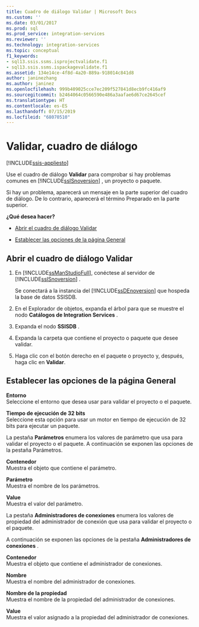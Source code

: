 ```yaml
---
title: Cuadro de diálogo Validar | Microsoft Docs
ms.custom: ''
ms.date: 03/01/2017
ms.prod: sql
ms.prod_service: integration-services
ms.reviewer: ''
ms.technology: integration-services
ms.topic: conceptual
f1_keywords:
- sql13.ssis.ssms.isprojectvalidate.f1
- sql13.ssis.ssms.ispackagevalidate.f1
ms.assetid: 134e14ce-4f8d-4a20-889a-918014c841d8
author: janinezhang
ms.author: janinez
ms.openlocfilehash: 999b409025cce7ec209f527841d8ecb9fc416af9
ms.sourcegitcommit: b2464064c0566590e486a3aafae6d67ce2645cef
ms.translationtype: HT
ms.contentlocale: es-ES
ms.lasthandoff: 07/15/2019
ms.locfileid: "68070510"
---
```

# <a name="validate-dialog-box"></a>Validar, cuadro de diálogo

[!INCLUDE[ssis-appliesto](../../includes/ssis-appliesto-ssvrpluslinux-asdb-asdw-xxx.md)]


  Use el cuadro de diálogo **Validar** para comprobar si hay problemas comunes en [!INCLUDE[ssISnoversion](../../includes/ssisnoversion-md.md)] , un proyecto o paquete.  
  
 Si hay un problema, aparecerá un mensaje en la parte superior del cuadro de diálogo. De lo contrario, aparecerá el término Preparado en la parte superior.  
  
 **¿Qué desea hacer?**  
  
-   [Abrir el cuadro de diálogo Validar](#open_dialog)  
  
-   [Establecer las opciones de la página General](#general)  
  
##  <a name="open_dialog"></a> Abrir el cuadro de diálogo Validar  
  
1.  En [!INCLUDE[ssManStudioFull](../../includes/ssmanstudiofull-md.md)], conéctese al servidor de [!INCLUDE[ssISnoversion](../../includes/ssisnoversion-md.md)] .  
  
     Se conectará a la instancia del [!INCLUDE[ssDEnoversion](../../includes/ssdenoversion-md.md)] que hospeda la base de datos SSISDB.  
  
2.  En el Explorador de objetos, expanda el árbol para que se muestre el nodo **Catálogos de Integration Services** .  
  
3.  Expanda el nodo **SSISDB** .  
  
4.  Expanda la carpeta que contiene el proyecto o paquete que desee validar.  
  
5.  Haga clic con el botón derecho en el paquete o proyecto y, después, haga clic en **Validar**.  
  
##  <a name="general"></a> Establecer las opciones de la página General  
 **Entorno**  
 Seleccione el entorno que desea usar para validar el proyecto o el paquete.  
  
 **Tiempo de ejecución de 32 bits**  
 Seleccione esta opción para usar un motor en tiempo de ejecución de 32 bits para ejecutar un paquete.  
  
 La pestaña **Parámetros** enumera los valores de parámetro que usa para validar el proyecto o el paquete. A continuación se exponen las opciones de la pestaña Parámetros.  
  
 **Contenedor**  
 Muestra el objeto que contiene el parámetro.  
  
 **Parámetro**  
 Muestra el nombre de los parámetros.  
  
 **Value**  
 Muestra el valor del parámetro.  
  
 La pestaña **Administradores de conexiones** enumera los valores de propiedad del administrador de conexión que usa para validar el proyecto o el paquete.  
  
 A continuación se exponen las opciones de la pestaña **Administradores de conexiones** .  
  
 **Contenedor**  
 Muestra el objeto que contiene el administrador de conexiones.  
  
 **Nombre**  
 Muestra el nombre del administrador de conexiones.  
  
 **Nombre de la propiedad**  
 Muestra el nombre de la propiedad del administrador de conexiones.  
  
 **Value**  
 Muestra el valor asignado a la propiedad del administrador de conexiones.  
  
  
